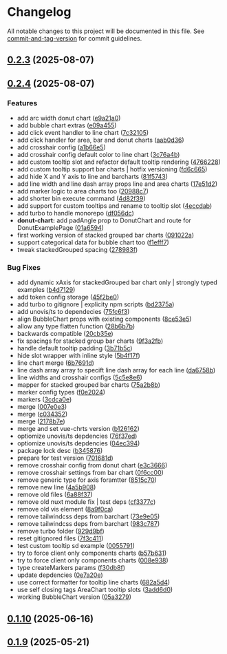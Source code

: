 # Changelog

All notable changes to this project will be documented in this file. See [commit-and-tag-version](https://github.com/absolute-version/commit-and-tag-version) for commit guidelines.

## [0.2.3](https://github.com/dennisadriaans/vue-chrts/compare/v0.2.4...v0.2.3) (2025-08-07)

## [0.2.4](https://github.com/dennisadriaans/vue-chrts/compare/v0.1.11...v0.2.4) (2025-08-07)


### Features

* add arc width donut chart ([e9a21a0](https://github.com/dennisadriaans/vue-chrts/commit/e9a21a02e8579c70e6327a2ece95885854c0209c))
* add bubble chart extras ([e09a455](https://github.com/dennisadriaans/vue-chrts/commit/e09a455db28b5c9550938f19cb2e379fdc98a050))
* add click event handler to line chart ([7c32105](https://github.com/dennisadriaans/vue-chrts/commit/7c3210508cf69f059870eb06d6d717a8a273531c))
* add click handler for area, bar and donut charts ([aab0d36](https://github.com/dennisadriaans/vue-chrts/commit/aab0d36424890b45a6dc2b619cb86e71d59c5b53))
* add crosshair config ([a1b66e5](https://github.com/dennisadriaans/vue-chrts/commit/a1b66e5a8f4c4a2c4e7baa5b6897a73055676d24))
* add crosshair config default color to line chart ([3c76a4b](https://github.com/dennisadriaans/vue-chrts/commit/3c76a4b3af57354ec8adf1eafbbea4ac125adeed))
* add custom tooltip slot and refactor default tooltip rendering ([4766228](https://github.com/dennisadriaans/vue-chrts/commit/47662280d794d44e898899392c685bbae2634047))
* add custom tooltip support bar charts | hotfix versioning ([fd6c665](https://github.com/dennisadriaans/vue-chrts/commit/fd6c66558274b6745749ace80757f01b492c6f55))
* add hide X and Y axis to line and barcharts ([81f5743](https://github.com/dennisadriaans/vue-chrts/commit/81f5743058ad3d33b70716015890f60a802e6617))
* add line width and line dash array props line and area charts ([17e51d2](https://github.com/dennisadriaans/vue-chrts/commit/17e51d209fef70aa6bfa45f9d662d1810c95dc35))
* add marker logic to area charts too ([20988c7](https://github.com/dennisadriaans/vue-chrts/commit/20988c792706f77ced3bf6cc3fc0450d58243e2c))
* add shorter bin execute command ([4d82f39](https://github.com/dennisadriaans/vue-chrts/commit/4d82f39abdd8482decfe83142552b744ec6def01))
* add support for custom tooltips and rename to tooltip slot ([4eccdab](https://github.com/dennisadriaans/vue-chrts/commit/4eccdab0bf140a9576ce4c762c6a3cf457a8c0e3))
* add turbo to handle monorepo ([df056dc](https://github.com/dennisadriaans/vue-chrts/commit/df056dc1e267647fc2326fbe229dc8d4a5c5a573))
* **donut-chart:** add padAngle prop to DonutChart and route for DonutExamplePage ([01a6594](https://github.com/dennisadriaans/vue-chrts/commit/01a65948b3e12519e721281ba89cda207ca8df28))
* first working version of stacked grouped bar charts ([091022a](https://github.com/dennisadriaans/vue-chrts/commit/091022a056edee43620e9d6bcb881a8a8fecdeaa))
* support categorical data for bubble chart too ([f1efff7](https://github.com/dennisadriaans/vue-chrts/commit/f1efff70fccf21978b4e8eaabe1d9832753b1fd8))
* tweak stackedGrouped spacing ([278983f](https://github.com/dennisadriaans/vue-chrts/commit/278983f1159e59f54cd6694f8f7b0059fa902a2e))


### Bug Fixes

* add dynamic xAxis for stackedGrouped bar chart only | strongly typed examples ([b4d7129](https://github.com/dennisadriaans/vue-chrts/commit/b4d7129c7393f2d1906b509314320258a184844a))
* add token config storage ([45f2be0](https://github.com/dennisadriaans/vue-chrts/commit/45f2be0d459b650c16093f35649f8bb6ad11f08c))
* add turbo to gitignore | explicity npm scripts ([bd2375a](https://github.com/dennisadriaans/vue-chrts/commit/bd2375ac41550c599a3bc16f247a215c0fdcc266))
* add unovis/ts to dependecies ([75fc6f3](https://github.com/dennisadriaans/vue-chrts/commit/75fc6f3c30aadb660503eb99e53b2746f1cc37f9))
* align BubbleChart props with existing components ([8ce53e5](https://github.com/dennisadriaans/vue-chrts/commit/8ce53e5f9548d3faeabad8852364400c03cadd6f))
* allow any type flatten function ([28b6b7b](https://github.com/dennisadriaans/vue-chrts/commit/28b6b7b1a69cacaaaa07d41237901d01b58da6dd))
* backwards compatible ([20cb35e](https://github.com/dennisadriaans/vue-chrts/commit/20cb35e79227f6099541ffd7ea22de571c3df598))
* fix spacings for stacked group bar charts ([9f3a2fb](https://github.com/dennisadriaans/vue-chrts/commit/9f3a2fbb62610476ae27fee003e7cd944c65ac0b))
* handle default tooltip padding ([3b71b5c](https://github.com/dennisadriaans/vue-chrts/commit/3b71b5ca91e99bcaf6614d0163dc193164359ee9))
* hide slot wrapper with inline style ([5b4f17f](https://github.com/dennisadriaans/vue-chrts/commit/5b4f17f13a9fbe528977d7286d62b7b09bfc673b))
* line chart merge ([6b7691d](https://github.com/dennisadriaans/vue-chrts/commit/6b7691da45a1cb510a7f7b4314209c1ba7c16244))
* line dash array array to specift line dash array for each line ([da6758b](https://github.com/dennisadriaans/vue-chrts/commit/da6758be605f1fbd3c01f0109b9462adb69f08fe))
* line widths and crosshair configs ([5c5e8e6](https://github.com/dennisadriaans/vue-chrts/commit/5c5e8e6439991539f1d8027067fb54909af39a75))
* mapper for stacked grouped bar charts ([75a2b8b](https://github.com/dennisadriaans/vue-chrts/commit/75a2b8b8bfbad0e9e88d15e99d33f0e1365b57c7))
* marker config types ([f0e2024](https://github.com/dennisadriaans/vue-chrts/commit/f0e2024106fece998ffe45923f5c19b4bfca0673))
* markers ([3cdca0e](https://github.com/dennisadriaans/vue-chrts/commit/3cdca0e47bc51a5b35d65d1899c433379358dc77))
* merge ([007e0e3](https://github.com/dennisadriaans/vue-chrts/commit/007e0e3327ab9d9c3faaf8d09f25bed377292ad2))
* merge ([c034352](https://github.com/dennisadriaans/vue-chrts/commit/c034352f8b43430100d46cd28462bf3fd588cf85))
* merge ([2178b7e](https://github.com/dennisadriaans/vue-chrts/commit/2178b7ef70f89405907d683ac0b5d28c17eb5811))
* merge and set vue-chrts version ([b126162](https://github.com/dennisadriaans/vue-chrts/commit/b126162ba1184d3bc1f0d81ebb8e3240693d0714))
* optiomize unovis/ts depdencies ([76f37ed](https://github.com/dennisadriaans/vue-chrts/commit/76f37ed9b168febc86a613baf7f6e81cc995d7c0))
* optiomize unovis/ts depdencies ([04ec394](https://github.com/dennisadriaans/vue-chrts/commit/04ec394ae4e82744d753dfd64fc3c38edeeee674))
* package lock desc ([b345876](https://github.com/dennisadriaans/vue-chrts/commit/b345876bd8deb681bb246c2c6ba5618df48d88c7))
* prepare for test version ([701681d](https://github.com/dennisadriaans/vue-chrts/commit/701681d4ce2270f91afb211a0575a86d17d279ea))
* remove crosshair config from donut chart ([e3c3666](https://github.com/dennisadriaans/vue-chrts/commit/e3c366631c98ee2b91973bd41192a95d78e7a3cd))
* remove crosshair settings from bar chart ([0f6cc00](https://github.com/dennisadriaans/vue-chrts/commit/0f6cc00b77ce8aa8c82d0fc41135c18a8a08fcea))
* remove generic type for axis foramtter ([8515c70](https://github.com/dennisadriaans/vue-chrts/commit/8515c70c8cbdde87b61e9abd91c24a3ebc3941c4))
* remove new line ([4a5b908](https://github.com/dennisadriaans/vue-chrts/commit/4a5b908e14a835e3a6450c0d62e7620c5ff71294))
* remove old files ([6a88f37](https://github.com/dennisadriaans/vue-chrts/commit/6a88f377f866a021b76e394184fd0556023168fe))
* remove old nuxt module fix | test deps ([cf3377c](https://github.com/dennisadriaans/vue-chrts/commit/cf3377c43358472cbc0ffc01eede4e3bc4a9eb8a))
* remove old vis element ([8a9f0ca](https://github.com/dennisadriaans/vue-chrts/commit/8a9f0caf140c9c6b132d5c2c39a255ca4494953c))
* remove tailwindcss deps from barchart ([73e9e05](https://github.com/dennisadriaans/vue-chrts/commit/73e9e05ccbc5e378aafa742e57cca0102017b12f))
* remove tailwindcss deps from barchart ([983c787](https://github.com/dennisadriaans/vue-chrts/commit/983c7874bdb8e03196589f326047a1a31264f6c8))
* remove turbo folder ([929d9bf](https://github.com/dennisadriaans/vue-chrts/commit/929d9bf001d33665b97a1461a8a70747b79db8a5))
* reset gitignored files ([7f3c411](https://github.com/dennisadriaans/vue-chrts/commit/7f3c4111d944a716c6fb46430e7d65c492788047))
* test custom tooltip sd example ([0055791](https://github.com/dennisadriaans/vue-chrts/commit/00557912a8540fc255fd88557c31812b9058dd17))
* try to force client only components charts ([b57b631](https://github.com/dennisadriaans/vue-chrts/commit/b57b6312976589129d6c12541ac872f8aa8ddefc))
* try to force client only components charts ([008e938](https://github.com/dennisadriaans/vue-chrts/commit/008e938cce10b6153fcf0dea1a8a07e6b7d1ed55))
* type createMarkers params ([f30db8f](https://github.com/dennisadriaans/vue-chrts/commit/f30db8f87334cc85fdc4bf7886ee6ea5cb871405))
* update depdencies ([0e7a20e](https://github.com/dennisadriaans/vue-chrts/commit/0e7a20ef5b6f7c5b154e15a90a78ad36d61c4edf))
* use correct formatter for tooltip line charts ([682a5d4](https://github.com/dennisadriaans/vue-chrts/commit/682a5d4bf113c9bc12507dc1a3126b8b4a9e1119))
* use self closing tags AreaChart tooltip slots ([3add6d0](https://github.com/dennisadriaans/vue-chrts/commit/3add6d00466296768c39f75df75bf0622b5ce3d4))
* working BubbleChart version ([05a3279](https://github.com/dennisadriaans/vue-chrts/commit/05a3279702eba4d4e7e61c6afe395292091ebab5))

## [0.1.10](https://github.com/dennisadriaans/vue-chrts/compare/v0.1.11...v0.1.10) (2025-06-16)

## [0.1.9](https://github.com/dennisadriaans/vue-chrts/compare/v0.1.10...v0.1.9) (2025-05-21)
